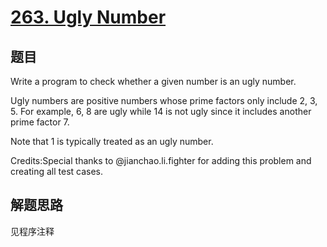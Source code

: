 # [263. Ugly Number](https://leetcode.com/problems/ugly-number/)

## 题目
Write a program to check whether a given number is an ugly number.

Ugly numbers are positive numbers whose prime factors only include 2, 3, 5. For example, 6, 8 are ugly while 14 is not ugly since it includes another prime factor 7.

Note that 1 is typically treated as an ugly number.

Credits:Special thanks to @jianchao.li.fighter for adding this problem and creating all test cases.

## 解题思路

见程序注释
